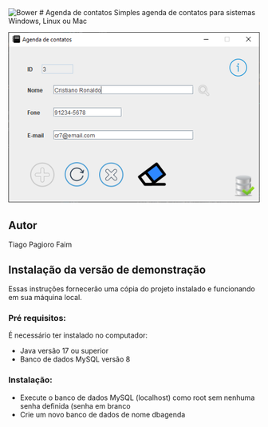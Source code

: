 <img alt="Bower" src="https://img.shields.io/bower/l/MI">
# Agenda de contatos
Simples agenda de contatos para sistemas Windows, Linux ou Mac

![Print da Tela](https://github.com/tiagopagioro/agenda/blob/main/img/agenda.png)
## Autor
Tiago Pagioro Faim

## Instalação da versão de demonstração
Essas instruções fornecerão uma cópia do projeto instalado e funcionando em sua máquina local.
### Pré requisitos:
É necessário ter instalado no computador:
* Java versão 17 ou superior
* Banco de dados MySQL versão 8
### Instalação:
* Execute o banco de dados MySQL (localhost) como root sem nenhuma senha definida (senha em branco
* Crie um novo banco de dados de nome dbagenda
